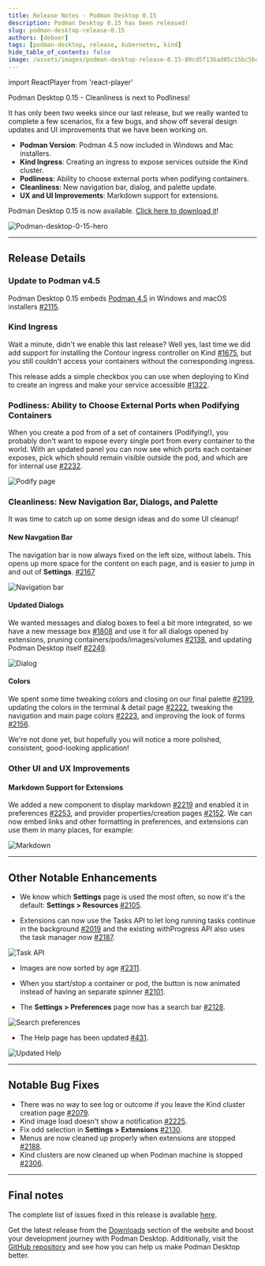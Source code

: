 ```yaml
---
title: Release Notes - Podman Desktop 0.15
description: Podman Desktop 0.15 has been released!
slug: podman-desktop-release-0.15
authors: [deboer]
tags: [podman-desktop, release, kubernetes, kind]
hide_table_of_contents: false
image: /assets/images/podman-desktop-release-0.15-89cd5f136ad85c15bc5b4d16a919140a.webp
---
```


import ReactPlayer from 'react-player'

Podman Desktop 0.15 - Cleanliness is next to Podliness!

It has only been two weeks since our last release, but we really wanted to complete a few scenarios,
fix a few bugs, and show off several design updates and UI improvements that we have been working on.

<!--Main Features-->

- **Podman Version**: Podman 4.5 now included in Windows and Mac installers.
- **Kind Ingress**: Creating an ingress to expose services outside the Kind cluster.
- **Podliness**: Ability to choose external ports when podifying containers.
- **Cleanliness**: New navigation bar, dialog, and palette update.
- **UX and UI Improvements**: Markdown support for extensions.

Podman Desktop 0.15 is now available. [Click here to download it](/downloads)!

![Podman-desktop-0-15-hero](img/podman-desktop-release-0.15/podman-desktop-release-0.15.webp)

<!--truncate-->

---

## Release Details

### Update to Podman v4.5

Podman Desktop 0.15 embeds [Podman 4.5](https://github.com/containers/podman/releases/tag/v4.5) in
Windows and macOS installers [#2115](https://github.com/containers/podman-desktop/issues/2115).

### Kind Ingress

Wait a minute, didn't we enable this last release? Well yes, last time we did add support for installing
the Contour ingress controller on Kind [#1675](https://github.com/containers/podman-desktop/issues/1675),
but you still couldn't access your containers without the corresponding ingress.

This release adds a simple checkbox you can use when deploying to Kind to create an ingress and
make your service accessible [#1322](https://github.com/containers/podman-desktop/issues/1322).

<ReactPlayer playing controls url="https://user-images.githubusercontent.com/6422176/232894496-cbaea036-a14c-46c6-bfa3-bacca629a161.mov" width='100%' height='100%' />

### Podliness: Ability to Choose External Ports when Podifying Containers

When you create a pod from of a set of containers (Podifying!), you probably don't want to expose every
single port from every container to the world. With an updated panel you can now see which ports each container
exposes, pick which should remain visible outside the pod, and which are for internal use
[#2232](https://github.com/containers/podman-desktop/pull/2232).

![Podify page](https://user-images.githubusercontent.com/49404737/234527674-ed14f52c-8f66-445f-8038-c8135bb61136.gif)

### Cleanliness: New Navigation Bar, Dialogs, and Palette

It was time to catch up on some design ideas and do some UI cleanup!

#### New Navgation Bar

The navigation bar is now always fixed on the left size, without labels. This opens up more space
for the content on each page, and is easier to jump in and out of **<icon icon="fa-solid fa-cog" size="lg" /> Settings**.
[#2167](https://github.com/containers/podman-desktop/issues/2167)

![Navigation bar](img/podman-desktop-release-0.15/navigation.png)

#### Updated Dialogs

We wanted messages and dialog boxes to feel a bit more integrated, so we have a new message box
[#1808](https://github.com/containers/podman-desktop/pull/1808) and use it for all dialogs opened by
extensions, pruning containers/pods/images/volumes [#2138](https://github.com/containers/podman-desktop/pull/2138),
and updating Podman Desktop itself [#2249](https://github.com/containers/podman-desktop/pull/2249).

![Dialog](img/podman-desktop-release-0.15/dialog.png)

#### Colors

We spent some time tweaking colors and closing on our final palette
[#2199](https://github.com/containers/podman-desktop/pull/2199), updating the colors in the terminal & detail page
[#2222](https://github.com/containers/podman-desktop/pull/2222), tweaking the navigation and main page colors
[#2223](https://github.com/containers/podman-desktop/pull/2223),
and improving the look of forms [#2156](https://github.com/containers/podman-desktop/issues/2156).

We're not done yet, but hopefully you will notice a more polished, consistent, good-looking application!

### Other UI and UX Improvements

#### Markdown Support for Extensions

We added a new component to display markdown [#2219](https://github.com/containers/podman-desktop/pull/2219) and
enabled it in preferences [#2253](https://github.com/containers/podman-desktop/pull/2253), and
provider properties/creation pages [#2152](https://github.com/containers/podman-desktop/issues/2152).
We can now embed links and other formatting in preferences, and extensions can use them in many places, for example:

![Markdown](img/podman-desktop-release-0.15/markdown.png)

---

## Other Notable Enhancements

- We know which **Settings** page is used the most often, so now it's the default: **<icon icon="fa-solid fa-cog" size="lg" /> Settings > Resources** [#2105](https://github.com/containers/podman-desktop/issues/2105).

- Extensions can now use the Tasks API to let long running tasks continue in the background [#2019](https://github.com/containers/podman-desktop/issues/2019) and the existing withProgress API also uses the task manager now
  [#2187](https://github.com/containers/podman-desktop/pull/2187).

![Task API](https://user-images.githubusercontent.com/695993/233560830-85cfa685-5dcd-4efa-9fae-730a8a9eef3b.gif)

- Images are now sorted by age [#2311](https://github.com/containers/podman-desktop/pull/2311).

- When you start/stop a container or pod, the button is now animated instead of having an separate spinner
  [#2101](https://github.com/containers/podman-desktop/issues/2101).

- The **<icon icon="fa-solid fa-cog" size="lg" /> Settings > Preferences** page now has a search bar [#2128](https://github.com/containers/podman-desktop/pull/2128).

![Search preferences](img/podman-desktop-release-0.15/prefs.png)

- The Help page has been updated [#431](https://github.com/containers/podman-desktop/issues/431).

![Updated Help](img/podman-desktop-release-0.15/help.png)

---

## Notable Bug Fixes

- There was no way to see log or outcome if you leave the Kind cluster creation page [#2079](https://github.com/containers/podman-desktop/issues/2079).
- Kind image load doesn't show a notification [#2225](https://github.com/containers/podman-desktop/issues/2225).
- Fix odd selection in **<icon icon="fa-solid fa-cog" size="lg" /> Settings > Extensions** [#2130](https://github.com/containers/podman-desktop/issues/2130).
- Menus are now cleaned up properly when extensions are stopped [#2188](https://github.com/containers/podman-desktop/pull/2188).
- Kind clusters are now cleaned up when Podman machine is stopped [#2306](https://github.com/containers/podman-desktop/pull/2306).

---

## Final notes

The complete list of issues fixed in this release is available [here](https://github.com/containers/podman-desktop/issues?q=is%3Aclosed+milestone%3A0.15.0).

Get the latest release from the [Downloads](/downloads) section of the website and boost your development journey with Podman Desktop. Additionally, visit the [GitHub repository](https://github.com/containers/podman-desktop) and see how you can help us make Podman Desktop better.
